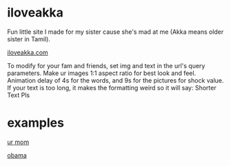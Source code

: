 # iloveakka
Fun little site I made for my sister cause she's mad at me (Akka means older sister in Tamil).

[iloveakka.com](http://iloveakka.com)

To modify for your fam and friends, set img and text in the url's query parameters. 
Make ur images 1:1 aspect ratio for best look and feel. Animation delay of 4s for the words, and 9s for the pictures for shock value. If your text is too long, it makes the formatting weird so it will say: Shorter Text Pls

# examples
[ur mom](http://iloveakka.com/?text=your%20mother&img=https://external-content.duckduckgo.com/iu/?u=https%3A%2F%2Ftse1.mm.bing.net%2Fth%3Fid%3DOIP.zR185iNXi9fSEt7cnngnHgHaEK%26pid%3DApi&f=1)

[obama](http://iloveakka.com/?text=obama-rama&img=https://external-content.duckduckgo.com/iu/?u=https%3A%2F%2Ftse1.mm.bing.net%2Fth%3Fid%3DOIP.nd0EBa8Z4BmzQnL24swKtQHaFj%26pid%3DApi&f=1)
